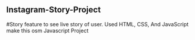 ## Instagram-Story-Project

#Story feature to see live story of user.
Used HTML, CSS, And JavaScript make this osm Javascript Project
